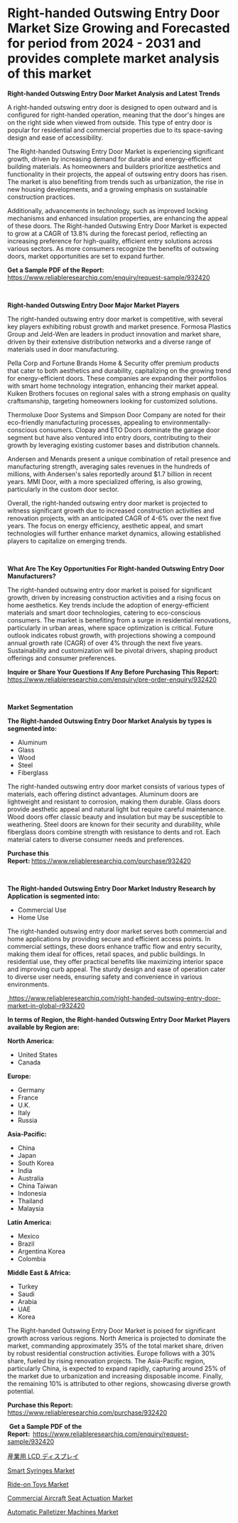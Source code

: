 <p><h1>Right-handed Outswing Entry Door Market Size Growing and Forecasted for period from 2024 - 2031 and provides complete market analysis of this market</h1></p><p><strong>Right-handed Outswing Entry Door Market Analysis and Latest Trends</strong></p>
<p><p>A right-handed outswing entry door is designed to open outward and is configured for right-handed operation, meaning that the door's hinges are on the right side when viewed from outside. This type of entry door is popular for residential and commercial properties due to its space-saving design and ease of accessibility.</p><p>The Right-handed Outswing Entry Door Market is experiencing significant growth, driven by increasing demand for durable and energy-efficient building materials. As homeowners and builders prioritize aesthetics and functionality in their projects, the appeal of outswing entry doors has risen. The market is also benefiting from trends such as urbanization, the rise in new housing developments, and a growing emphasis on sustainable construction practices.</p><p>Additionally, advancements in technology, such as improved locking mechanisms and enhanced insulation properties, are enhancing the appeal of these doors. The Right-handed Outswing Entry Door Market is expected to grow at a CAGR of 13.8% during the forecast period, reflecting an increasing preference for high-quality, efficient entry solutions across various sectors. As more consumers recognize the benefits of outswing doors, market opportunities are set to expand further.</p></p>
<p><strong>Get a Sample PDF of the Report:&nbsp;</strong> <a href="https://www.reliableresearchiq.com/enquiry/request-sample/932420">https://www.reliableresearchiq.com/enquiry/request-sample/932420</a></p>
<p>&nbsp;</p>
<p><strong>Right-handed Outswing Entry Door Major Market Players</strong></p>
<p><p>The right-handed outswing entry door market is competitive, with several key players exhibiting robust growth and market presence. Formosa Plastics Group and Jeld-Wen are leaders in product innovation and market share, driven by their extensive distribution networks and a diverse range of materials used in door manufacturing. </p><p>Pella Corp and Fortune Brands Home & Security offer premium products that cater to both aesthetics and durability, capitalizing on the growing trend for energy-efficient doors. These companies are expanding their portfolios with smart home technology integration, enhancing their market appeal. Kuiken Brothers focuses on regional sales with a strong emphasis on quality craftsmanship, targeting homeowners looking for customized solutions.</p><p>Thermoluxe Door Systems and Simpson Door Company are noted for their eco-friendly manufacturing processes, appealing to environmentally-conscious consumers. Clopay and ETO Doors dominate the garage door segment but have also ventured into entry doors, contributing to their growth by leveraging existing customer bases and distribution channels.</p><p>Andersen and Menards present a unique combination of retail presence and manufacturing strength, averaging sales revenues in the hundreds of millions, with Andersen's sales reportedly around $1.7 billion in recent years. MMI Door, with a more specialized offering, is also growing, particularly in the custom door sector.</p><p>Overall, the right-handed outswing entry door market is projected to witness significant growth due to increased construction activities and renovation projects, with an anticipated CAGR of 4-6% over the next five years. The focus on energy efficiency, aesthetic appeal, and smart technologies will further enhance market dynamics, allowing established players to capitalize on emerging trends.</p></p>
<p>&nbsp;</p>
<p><strong>What Are The Key Opportunities For Right-handed Outswing Entry Door Manufacturers?</strong></p>
<p><p>The right-handed outswing entry door market is poised for significant growth, driven by increasing construction activities and a rising focus on home aesthetics. Key trends include the adoption of energy-efficient materials and smart door technologies, catering to eco-conscious consumers. The market is benefiting from a surge in residential renovations, particularly in urban areas, where space optimization is critical. Future outlook indicates robust growth, with projections showing a compound annual growth rate (CAGR) of over 4% through the next five years. Sustainability and customization will be pivotal drivers, shaping product offerings and consumer preferences.</p></p>
<p><strong>Inquire or Share Your Questions If Any Before Purchasing This Report:</strong> <a href="https://www.reliableresearchiq.com/enquiry/pre-order-enquiry/932420">https://www.reliableresearchiq.com/enquiry/pre-order-enquiry/932420</a></p>
<p>&nbsp;</p>
<p><strong>Market Segmentation</strong></p>
<p><strong>The Right-handed Outswing Entry Door Market Analysis by types is segmented into:</strong></p>
<p><ul><li>Aluminum</li><li>Glass</li><li>Wood</li><li>Steel</li><li>Fiberglass</li></ul></p>
<p><p>The right-handed outswing entry door market consists of various types of materials, each offering distinct advantages. Aluminum doors are lightweight and resistant to corrosion, making them durable. Glass doors provide aesthetic appeal and natural light but require careful maintenance. Wood doors offer classic beauty and insulation but may be susceptible to weathering. Steel doors are known for their security and durability, while fiberglass doors combine strength with resistance to dents and rot. Each material caters to diverse consumer needs and preferences.</p></p>
<p><strong>Purchase this Report:&nbsp;</strong><a href="https://www.reliableresearchiq.com/purchase/932420">https://www.reliableresearchiq.com/purchase/932420</a></p>
<p>&nbsp;</p>
<p><strong>The Right-handed Outswing Entry Door Market Industry Research by Application is segmented into:</strong></p>
<p><ul><li>Commercial Use</li><li>Home Use</li></ul></p>
<p><p>The right-handed outswing entry door market serves both commercial and home applications by providing secure and efficient access points. In commercial settings, these doors enhance traffic flow and entry security, making them ideal for offices, retail spaces, and public buildings. In residential use, they offer practical benefits like maximizing interior space and improving curb appeal. The sturdy design and ease of operation cater to diverse user needs, ensuring safety and convenience in various environments.</p></p>
<p><a href="https://www.reliableresearchiq.com/right-handed-outswing-entry-door-market-in-global-r932420">&nbsp;https://www.reliableresearchiq.com/right-handed-outswing-entry-door-market-in-global-r932420</a></p>
<p><strong>In terms of Region, the Right-handed Outswing Entry Door Market Players available by Region are:</strong></p>
<p>
    <p> <strong> North America: </strong>
        <ul>
            <li>United States</li>
            <li>Canada</li>
        </ul>
        </p> 
    <p> <strong> Europe: </strong>
        <ul>
            <li>Germany</li>
            <li>France</li>
            <li>U.K.</li>
            <li>Italy</li>
            <li>Russia</li>
        </ul>
        </p> 
    <p> <strong> Asia-Pacific: </strong>
        <ul>
            <li>China</li>
            <li>Japan</li>
            <li>South Korea</li>
            <li>India</li>
            <li>Australia</li>
            <li>China Taiwan</li>
            <li>Indonesia</li>
            <li>Thailand</li>
            <li>Malaysia</li>
        </ul>
        </p> 
    <p> <strong> Latin America: </strong>
        <ul>
            <li>Mexico</li>
            <li>Brazil</li>
            <li>Argentina Korea</li>
            <li>Colombia</li>
        </ul>
        </p> 
    <p> <strong> Middle East & Africa: </strong>
        <ul>
            <li>Turkey</li>
            <li>Saudi</li>
            <li>Arabia</li>
            <li>UAE</li>
            <li>Korea</li>
        </ul>
    </p>
    </p>
<p><p>The Right-handed Outswing Entry Door Market is poised for significant growth across various regions. North America is projected to dominate the market, commanding approximately 35% of the total market share, driven by robust residential construction activities. Europe follows with a 30% share, fueled by rising renovation projects. The Asia-Pacific region, particularly China, is expected to expand rapidly, capturing around 25% of the market due to urbanization and increasing disposable income. Finally, the remaining 10% is attributed to other regions, showcasing diverse growth potential.</p></p>
<p><strong>Purchase this Report: </strong><a href="https://www.reliableresearchiq.com/purchase/932420">https://www.reliableresearchiq.com/purchase/932420</a></p>
<p>&nbsp;<strong>Get a Sample PDF of the Report:&nbsp;&nbsp;</strong><a href="https://www.reliableresearchiq.com/enquiry/request-sample/932420">https://www.reliableresearchiq.com/enquiry/request-sample/932420</a></p>
<p><strong></strong></p>
<p><p><a href="https://medium.com/@billyarton5656871/%E7%94%A3%E6%A5%AD%E7%94%A8lcd%E3%83%87%E3%82%A3%E3%82%B9%E3%83%97%E3%83%AC%E3%82%A4%E5%B8%82%E5%A0%B4%E3%81%AE%E6%96%B0%E8%88%88%E3%83%88%E3%83%AC%E3%83%B3%E3%83%89%E3%81%A82024%E5%B9%B4%E3%81%8B%E3%82%892031%E5%B9%B4%E3%81%AB%E3%81%8B%E3%81%91%E3%81%A6%E3%81%AE%E5%B0%86%E6%9D%A5%E3%81%AE%E5%B1%95%E6%9C%9B-0ce572428917?postPublishedType=initial">産業用 LCD ディスプレイ</a></p><p><a href="https://www.linkedin.com/pulse/smart-syringes-market-industry-landscape-growth-trajectories-vruze?trackingId=p%2BBvr53eQvimO0BnhwXIAQ%3D%3D">Smart Syringes Market</a></p><p><a href="https://github.com/NathanColeman327/Market-Research-Report-List-1/blob/main/ride-on-toys-market.md">Ride-on Toys Market</a></p><p><a href="https://issuu.com/reportprime-2/docs/commercial-aircraft-seat-actuation-_a2f6e00981c57d">Commercial Aircraft Seat Actuation Market</a></p><p><a href="https://medium.com/@lucas.vaughan6769/the-market-study-covers-the-automatic-palletizer-machines-market-across-various-segments-16f945bc0596">Automatic Palletizer Machines Market</a></p></p>